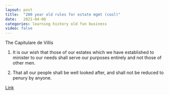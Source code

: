 ```yaml
---
layout: post
title:  "200 year old rules for estate mgmt (cool)"
date:   2021-04-06
categories: learning history old fun business
video: false
---
```


The Capitulare de Villis

1. It is our wish that those of our estates which we have established to minister to our needs shall serve our purposes entirely and not those of other men.

2. That all our people shall be well looked after, and shall not be reduced to penury by anyone.

[Link](https://www.le.ac.uk/hi/polyptyques/capitulare/trans.html)